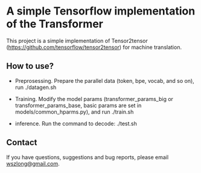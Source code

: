 
A simple Tensorflow implementation of the Transformer
===

This project is a simple implementation of Tensor2tensor (https://github.com/tensorflow/tensor2tensor) for machine translation.

How to use?
---

* Preprosessing. Prepare the parallel data (token, bpe, vocab, and so on), run ./datagen.sh

* Training. Modify the model params (transformer_params_big or transformer_params_base, basic params are set in models/common_hparms.py), and run ./train.sh

* inference.  Run the command to decode: ./test.sh

Contact
---

If you have questions, suggestions and bug reports, please email wszlong@gmail.com.



